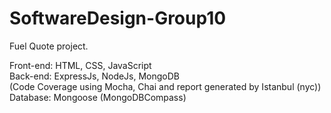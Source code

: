 # SoftwareDesign-Group10

Fuel Quote project. 

Front-end: HTML, CSS, JavaScript\
Back-end: ExpressJs, NodeJs, MongoDB\
(Code Coverage using Mocha, Chai and report generated by Istanbul (nyc))\
Database: Mongoose (MongoDBCompass)

